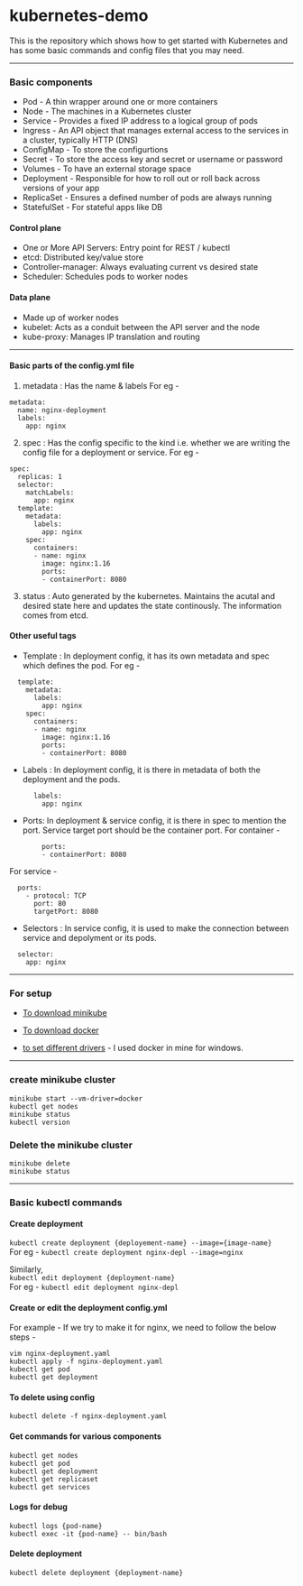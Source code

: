# kubernetes-demo
This is the repository which shows how to get started with Kubernetes and has some basic commands and config files that you may need. 

---

### Basic components 
* Pod - A thin wrapper around one or more containers
* Node - The machines in a Kubernetes cluster 
* Service - Provides a fixed IP address to a logical group of pods
* Ingress - An API object that manages external access to the services in a cluster, typically HTTP (DNS)
* ConfigMap - To store the configurtions 
* Secret - To store the access key and secret or username or password
* Volumes - To have an external storage space
* Deployment - Responsible for how to roll out or roll back across versions of your app
* ReplicaSet - Ensures a defined number of pods are always running
* StatefulSet - For stateful apps like DB


#### Control plane 
* One or More API Servers: Entry point for REST / kubectl
* etcd: Distributed key/value store
* Controller-manager: Always evaluating current vs desired state
* Scheduler: Schedules pods to worker nodes

#### Data plane 
* Made up of worker nodes
* kubelet: Acts as a conduit between the API server and the node
* kube-proxy: Manages IP translation and routing

---

#### Basic parts of the config.yml file

1. metadata : Has the name & labels
For eg - 
```
metadata:
  name: nginx-deployment
  labels:
    app: nginx
```
2. spec : Has the config specific to the kind i.e. whether we are writing the config file for a deployment or service. 
For eg - 
```
spec:
  replicas: 1
  selector:
    matchLabels:
      app: nginx
  template:
    metadata:
      labels:
        app: nginx
    spec:
      containers:
      - name: nginx
        image: nginx:1.16
        ports:
        - containerPort: 8080

```
3. status : Auto generated by the kubernetes. Maintains the acutal and desired state here and updates the state continously. The information comes from etcd. 

#### Other useful tags
* Template : In deployment config, it has its own metadata and spec which defines the pod. 
For eg - 
```
  template:
    metadata:
      labels:
        app: nginx
    spec:
      containers:
      - name: nginx
        image: nginx:1.16
        ports:
        - containerPort: 8080
```
* Labels : In deployment config, it is there in metadata of both the deployment and the pods.
```
      labels:
        app: nginx
```
* Ports: In deployment & service config, it is there in spec to mention the port. Service target port should be the container port. 
For container - 
```
        ports:
        - containerPort: 8080
```
For service - 
```
  ports:
    - protocol: TCP
      port: 80
      targetPort: 8080
```
* Selectors : In service config, it is used to make the connection between service and depolyment or its pods. 
```
  selector:
    app: nginx

```
---

### For setup

* [To download minikube](https://minikube.sigs.k8s.io/docs/start/)

* [To download  docker](https://hub.docker.com/editions/community/docker-ce-desktop-windows)

* [to set different drivers](https://minikube.sigs.k8s.io/docs/drivers/) - I used docker in mine for windows.

---

### create minikube cluster
``` 
minikube start --vm-driver=docker
kubectl get nodes
minikube status 
kubectl version
```
### Delete the minikube cluster
```
minikube delete
minikube status
```

---

### Basic kubectl commands 

#### Create deployment 

``` kubectl create deployment {deployement-name} --image={image-name} ``` <br/>
For eg -  ``` kubectl create deployment nginx-depl --image=nginx ```

Similarly, <br/>
``` kubectl edit deployment {deployment-name} ``` <br/>
For eg - ``` kubectl edit deployment nginx-depl ```

#### Create or edit the deployment config.yml
For example - If we try to make it for nginx, we need to follow the below steps - 

``` 
vim nginx-deployment.yaml
kubectl apply -f nginx-deployment.yaml
kubectl get pod
kubectl get deployment
```

#### To delete using config

```
kubectl delete -f nginx-deployment.yaml
```

#### Get commands for various components 

```
kubectl get nodes
kubectl get pod
kubectl get deployment
kubectl get replicaset
kubectl get services
```

#### Logs for debug

```
kubectl logs {pod-name}
kubectl exec -it {pod-name} -- bin/bash
```


#### Delete deployment 
```
kubectl delete deployment {deployment-name}
```
